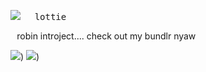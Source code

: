 
![](https://komarev.com/ghpvc/?username=edtroject&color=9A75A2)  ⠀<kbd> lottie </kbd>


 ⠀robin introject.... check out my bundlr nyaw



![](https://cdn.discordapp.com/attachments/379127701015101451/1271752017328476221/Untitled120.png?ex=66b87adc&is=66b7295c&hm=88063f83babf51f95c6ba2ad48ac040f50b6678aeb9b032ec72f8b79b1961ef1&))
 ![](https://cdn.discordapp.com/attachments/379127701015101451/1271751204241805404/Untitled119.png?ex=66b87a1b&is=66b7289b&hm=ebb0ee62c9c5315a753d3be793eaac10305294ac4caa8c900e1f831a98c7d7c9&))
